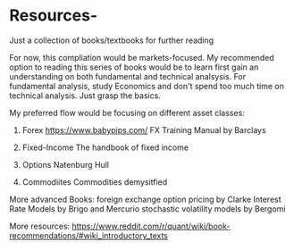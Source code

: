 # Resources-
Just a collection of books/textbooks for further reading

For now, this compliation would be markets-focused. My recommended option to reading this series of books would be to learn first gain an understanding on both fundamental and technical analsysis. For fundamental analysis, study Economics and don't spend too much time on technical analysis. Just grasp the basics. 

My preferred flow would be focusing on different asset classes:

1. Forex
https://www.babypips.com/
FX Training Manual by Barclays

2. Fixed-Income
The handbook of fixed income

3. Options
Natenburg
Hull

4. Commodiites
Commodities demysitfied

More advanced Books:
foreign exchange option pricing by Clarke
Interest Rate Models by Brigo and Mercurio
stochastic volatility models by Bergomi

More resources:
https://www.reddit.com/r/quant/wiki/book-recommendations/#wiki_introductory_texts
